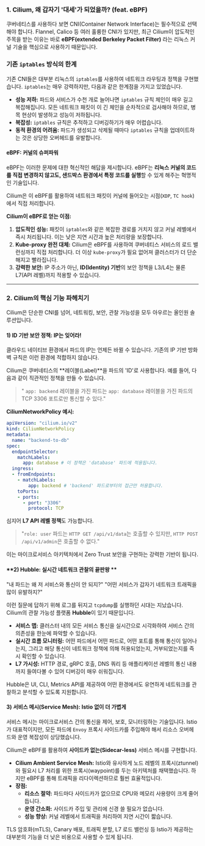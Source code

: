 

### 1. Cilium, 왜 갑자기 '대세'가 되었을까? (feat. eBPF)

쿠버네티스를 사용하다 보면 CNI(Container Network Interface)는 필수적으로 선택해야 합니다. Flannel, Calico 등 여러 훌륭한 CNI가 있지만, 최근 Cilium이 압도적인 주목을 받는 이유는 바로 **eBPF(extended Berkeley Packet Filter)** 라는 리눅스 커널 기술을 핵심으로 사용하기 때문입니다.

### 기존 `iptables` 방식의 한계

기존 CNI들은 대부분 리눅스의 `iptables`를 사용하여 네트워크 라우팅과 정책을 구현했습니다. `iptables`는 매우 강력하지만, 다음과 같은 한계점을 가지고 있었습니다.

  * **성능 저하:** 파드와 서비스가 수천 개로 늘어나면 `iptables` 규칙 체인이 매우 길고 복잡해집니다. 모든 네트워크 패킷이 이 긴 체인을 순차적으로 검사해야 하므로, 병목 현상이 발생하고 성능이 저하됩니다.
  * **복잡성:** `iptables` 규칙은 추적하고 디버깅하기가 매우 어렵습니다.
  * **동적 환경의 어려움:** 파드가 생성되고 삭제될 때마다 `iptables` 규칙을 업데이트하는 것은 상당한 오버헤드를 유발합니다.

#### eBPF: 커널의 슈퍼파워

eBPF는 이러한 문제에 대한 혁신적인 해답을 제시합니다. eBPF는 **리눅스 커널의 코드를 직접 변경하지 않고도, 샌드박스 환경에서 특정 코드를 실행**할 수 있게 해주는 혁명적인 기술입니다.

Cilium은 이 eBPF를 활용하여 네트워크 패킷이 커널에 들어오는 시점(`XDP`, `TC hook`)에서 직접 처리합니다.



**Cilium이 eBPF로 얻는 이점:**

1.  **압도적인 성능:** 패킷이 `iptables`와 같은 복잡한 경로를 거치지 않고 커널 레벨에서 즉시 처리됩니다. 이는 낮은 지연 시간과 높은 처리량을 보장합니다.
2.  **Kube-proxy 완전 대체:** Cilium은 eBPF를 사용하여 쿠버네티스 서비스의 로드 밸런싱까지 직접 처리합니다. 더 이상 `kube-proxy`가 필요 없어져 클러스터가 더 단순해지고 빨라집니다.
3.  **강력한 보안:** IP 주소가 아닌, **ID(Identity) 기반**의 보안 정책을 L3/L4는 물론 L7(API 레벨)까지 적용할 수 있습니다.

-----

### 2. Cilium의 핵심 기능 파헤치기

Cilium은 단순한 CNI를 넘어, 네트워킹, 보안, 관찰 가능성을 모두 아우르는 올인원 솔루션입니다.

#### **1) ID 기반 보안 정책: IP는 잊어라\!**

클라우드 네이티브 환경에서 파드의 IP는 언제든 바뀔 수 있습니다. 기존의 IP 기반 방화벽 규칙은 이런 환경에 적합하지 않습니다.

Cilium은 쿠버네티스의 \*\*레이블(Label)\*\*을 파드의 'ID'로 사용합니다. 예를 들어, 다음과 같이 직관적인 정책을 만들 수 있습니다.

> " `app: backend` 레이블을 가진 파드는 `app: database` 레이블을 가진 파드의 TCP 3306 포트로만 통신할 수 있다."

**CiliumNetworkPolicy 예시:**

```yaml
apiVersion: "cilium.io/v2"
kind: CiliumNetworkPolicy
metadata:
  name: "backend-to-db"
spec:
  endpointSelector:
    matchLabels:
      app: database # 이 정책은 'database' 파드에 적용됩니다.
  ingress:
  - fromEndpoints:
    - matchLabels:
        app: backend # 'backend' 파드로부터의 접근만 허용합니다.
    toPorts:
    - ports:
      - port: "3306"
        protocol: TCP
```

심지어 **L7 API 레벨 정책**도 가능합니다.

> "`role: user` 파드는 `HTTP GET /api/v1/data`는 호출할 수 있지만, `HTTP POST /api/v1/admin`은 호출할 수 없다."

이는 마이크로서비스 아키텍처에서 Zero Trust 보안을 구현하는 강력한 기반이 됩니다.

#### **2) Hubble: 실시간 네트워크 관찰의 끝판왕 **

"내 파드는 왜 저 서비스와 통신이 안 되지?"
"어떤 서비스가 갑자기 네트워크 트래픽을 많이 유발하지?"

이런 질문에 답하기 위해 로그를 뒤지고 `tcpdump`를 실행하던 시대는 지났습니다. Cilium의 관찰 가능성 플랫폼 **Hubble**이 있기 때문입니다.

  * **서비스 맵:** 클러스터 내의 모든 서비스 통신을 실시간으로 시각화하여 서비스 간의 의존성을 한눈에 파악할 수 있습니다.
  * **실시간 흐름 모니터링:** 어떤 파드에서 어떤 파드로, 어떤 포트를 통해 통신이 일어나는지, 그리고 해당 통신이 네트워크 정책에 의해 허용되었는지, 거부되었는지를 즉시 확인할 수 있습니다.
  * **L7 가시성:** HTTP 경로, gRPC 호출, DNS 쿼리 등 애플리케이션 레벨의 통신 내용까지 들여다볼 수 있어 디버깅이 매우 쉬워집니다.


Hubble은 UI, CLI, Metrics API를 제공하여 어떤 환경에서도 유연하게 네트워크를 관찰하고 분석할 수 있도록 지원합니다.

#### **3) 서비스 메시(Service Mesh): Istio 없이 더 가볍게**

서비스 메시는 마이크로서비스 간의 통신을 제어, 보호, 모니터링하는 기술입니다. Istio가 대표적이지만, 모든 파드에 `Envoy` 프록시 사이드카를 주입해야 해서 리소스 오버헤드와 운영 복잡성이 상당했습니다.

Cilium은 eBPF를 활용하여 **사이드카 없는(Sidecar-less)** 서비스 메시를 구현합니다.

  * **Cilium Ambient Service Mesh:** Istio와 유사하게 노드 레벨의 프록시(ztunnel)와 필요시 L7 처리를 위한 프록시(waypoint)를 두는 아키텍처를 채택했습니다. 하지만 eBPF를 통해 트래픽을 리다이렉션하므로 훨씬 효율적입니다.
  * **장점:**
      * **리소스 절약:** 파드마다 사이드카가 없으므로 CPU와 메모리 사용량이 크게 줄어듭니다.
      * **운영 간소화:** 사이드카 주입 및 관리에 신경 쓸 필요가 없습니다.
      * **성능 향상:** 커널 레벨에서 트래픽을 처리하여 지연 시간이 짧습니다.

TLS 암호화(mTLS), Canary 배포, 트래픽 분할, L7 로드 밸런싱 등 Istio가 제공하는 대부분의 기능을 더 낮은 비용으로 사용할 수 있게 됩니다.

